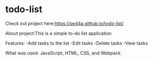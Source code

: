 # todo-list

Check out project here:https://pe44a.github.io/todo-list/

About project:This is a simple to-do list application

Features:
-Add tasks to the list
-Edit tasks
-Delete tasks
-View tasks

What was used:  JavaScript, HTML, CSS, and Webpack.